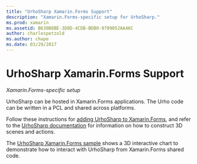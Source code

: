 ```yaml
---
title: "UrhoSharp Xamarin.Forms Support"
description: "Xamarin.Forms-specific setup for UrhoSharp."
ms.prod: xamarin
ms.assetid: B630B8BE-3D8D-4CDB-BDB0-9709052AA46C
author: charlespetzold
ms.author: chape
ms.date: 03/29/2017
---
```


# UrhoSharp Xamarin.Forms Support

_Xamarin.Forms-specific setup_

UrhoSharp can be hosted in Xamarin.Forms applications. The Urho code
can be written in a PCL and shared across platforms.

Follow these instructions for [adding UrhoSharp to Xamarin.Forms](~/xamarin-forms/user-interface/graphics/urhosharp.md),
and refer to the [UrhoSharp documentation](~/graphics-games/urhosharp/using.md)
for information on how to construct 3D scenes and actions.

The [UrhoSharp Xamarin.Forms sample](https://github.com/xamarin/urho-samples/tree/master/FormsSample)
shows a 3D interactive chart to demonstrate how to interact with UrhoSharp
from Xamarin.Forms shared code.

